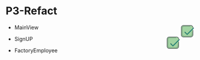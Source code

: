 # P3-Refact


- MainView <img src="icon/icon.png" align = "right" >

- SignUP <img src="icon/icon.png" align = "right" >

- FactoryEmployee
